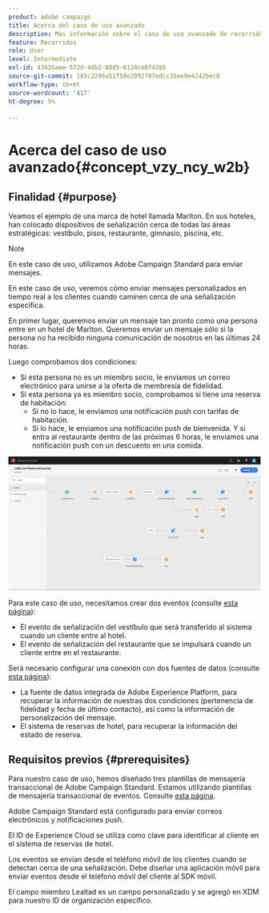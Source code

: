 ```yaml
---
product: adobe campaign
title: Acerca del caso de uso avanzado
description: Más información sobre el caso de uso avanzado de recorrido
feature: Recorridos
role: User
level: Intermediate
exl-id: 43435aee-572d-4db2-88d5-6124ce074285
source-git-commit: 185c2296a51f58e2092787edcc35ee9e4242bec8
workflow-type: tm+mt
source-wordcount: '417'
ht-degree: 5%

---
```


# Acerca del caso de uso avanzado{#concept_vzy_ncy_w2b}

## Finalidad {#purpose}

Veamos el ejemplo de una marca de hotel llamada Marlton. En sus hoteles, han colocado dispositivos de señalización cerca de todas las áreas estratégicas: vestíbulo, pisos, restaurante, gimnasio, piscina, etc.

>[!NOTE]
>
>En este caso de uso, utilizamos Adobe Campaign Standard para enviar mensajes.

En este caso de uso, veremos cómo enviar mensajes personalizados en tiempo real a los clientes cuando caminen cerca de una señalización específica.

En primer lugar, queremos enviar un mensaje tan pronto como una persona entre en un hotel de Marlton. Queremos enviar un mensaje sólo si la persona no ha recibido ninguna comunicación de nosotros en las últimas 24 horas.

Luego comprobamos dos condiciones:

* Si esta persona no es un miembro socio, le enviamos un correo electrónico para unirse a la oferta de membresía de fidelidad.
* Si esta persona ya es miembro socio, comprobamos si tiene una reserva de habitación:
   * Si no lo hace, le enviamos una notificación push con tarifas de habitación.
   * Si lo hace, le enviamos una notificación push de bienvenida. Y si entra al restaurante dentro de las próximas 6 horas, le enviamos una notificación push con un descuento en una comida.

![](../assets/journeyuc2_29.png)

Para este caso de uso, necesitamos crear dos eventos (consulte [esta página](../usecase/configuring-the-events.md)):

* El evento de señalización del vestíbulo que será transferido al sistema cuando un cliente entre al hotel.
* El evento de señalización del restaurante que se impulsará cuando un cliente entre en el restaurante.

Será necesario configurar una conexión con dos fuentes de datos (consulte [esta página](../usecase/configuring-the-data-sources.md)):

* La fuente de datos integrada de Adobe Experience Platform, para recuperar la información de nuestras dos condiciones (pertenencia de fidelidad y fecha de último contacto), así como la información de personalización del mensaje.
* El sistema de reservas de hotel, para recuperar la información del estado de reserva.

## Requisitos previos {#prerequisites}

Para nuestro caso de uso, hemos diseñado tres plantillas de mensajería transaccional de Adobe Campaign Standard. Estamos utilizando plantillas de mensajería transaccional de eventos. Consulte [esta página](https://experienceleague.adobe.com/docs/campaign-standard/using/communication-channels/transactional-messaging/getting-started-with-transactional-msg.html?lang=es).

Adobe Campaign Standard está configurado para enviar correos electrónicos y notificaciones push.

El ID de Experience Cloud se utiliza como clave para identificar al cliente en el sistema de reservas de hotel.

Los eventos se envían desde el teléfono móvil de los clientes cuando se detectan cerca de una señalización. Debe diseñar una aplicación móvil para enviar eventos desde el teléfono móvil del cliente al SDK móvil.

El campo miembro Lealtad es un campo personalizado y se agregó en XDM para nuestro ID de organización específico.
